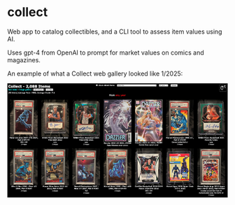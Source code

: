# collect
Web app to catalog collectibles, and a CLI tool to assess item values using AI.

Uses gpt-4 from OpenAI to prompt for market values on comics and magazines.

An example of what a Collect web gallery looked like 1/2025:

![example of a Collect gallery](collect.png)

